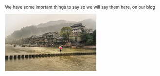 We have some imortant things to say so we will say them here, on our blog

![](/uploads/versions/7d37280f-b244-465a-a2bc-6793deba789f---&#40;----300-188&#41;---.jpg)